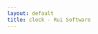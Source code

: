 ```yaml
---
layout: default
title: clock - Rui Software
---
```


<article id="time" style="font-size: 6vmax;" />

<script type="text/javascript">>
function refreshClock()
{
    var nowTime = new Date();
    $("#time").text(nowTime.getHours() + ":" + nowTime.getMinutes() + ":" + nowTime.getSeconds());

    setInterval('refreshClock()',1000);
}

$(function(){
    refreshClock();
});
</script>